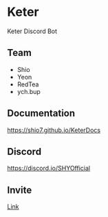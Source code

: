 # Keter
Keter Discord Bot
## Team
- Shio
- Yeon
- RedTea
- ych.bup

## Documentation
https://shio7.github.io/KeterDocs

## Discord
https://discord.io/SHYOfficial

## Invite
[Link](https://discord.com/oauth2/authorize?client_id=749629426777456691&permissions=8&scope=bot)
